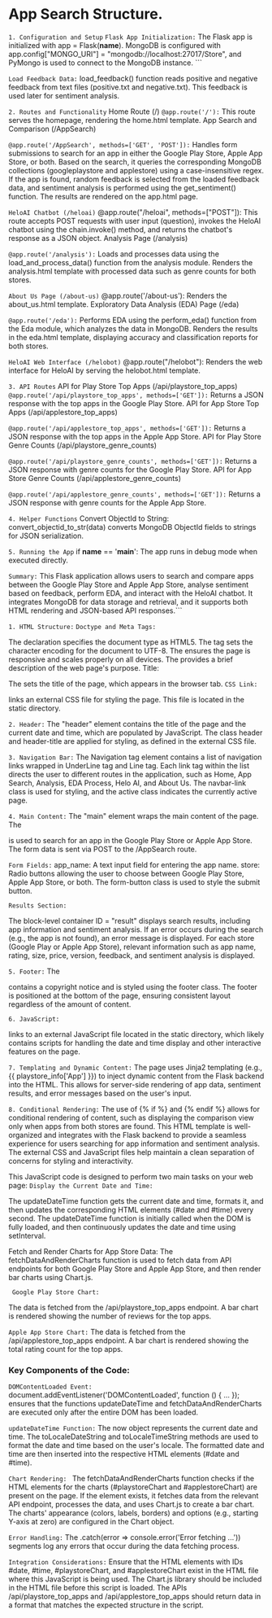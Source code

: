 # App Search Structure.

``` 1. Configuration and Setup ```
``` Flask App Initialization: ```
The Flask app is initialized with app = Flask(__name__).
MongoDB is configured with app.config["MONGO_URI"] = "mongodb://localhost:27017/Store", and PyMongo is used to connect to the MongoDB instance. ```

``` Load Feedback Data: ```
load_feedback() function reads positive and negative feedback from text files (positive.txt and negative.txt).
This feedback is used later for sentiment analysis.

``` 2. Routes and Functionality ```
Home Route (/)
``` @app.route('/'): ``` This route serves the homepage, rendering the home.html template.
App Search and Comparison (/AppSearch)

``` @app.route('/AppSearch', methods=['GET', 'POST']): ```
Handles form submissions to search for an app in either the Google Play Store, Apple App Store, or both.
Based on the search, it queries the corresponding MongoDB collections (googleplaystore and applestore) using a case-insensitive regex.
If the app is found, random feedback is selected from the loaded feedback data, and sentiment analysis is performed using the get_sentiment() function.
The results are rendered on the app.html page.

``` HeloAI Chatbot (/heloai) ```
@app.route("/heloai", methods=["POST"]):
This route accepts POST requests with user input (question), invokes the HeloAI chatbot using the chain.invoke() method, and returns the chatbot's response as a JSON object.
Analysis Page (/analysis)

``` @app.route('/analysis'): ```
Loads and processes data using the load_and_process_data() function from the analysis module.
Renders the analysis.html template with processed data such as genre counts for both stores.

``` About Us Page (/about-us) ```
@app.route('/about-us'):
Renders the about_us.html template.
Exploratory Data Analysis (EDA) Page (/eda)

``` @app.route('/eda'): ```
Performs EDA using the perform_eda() function from the Eda module, which analyzes the data in MongoDB.
Renders the results in the eda.html template, displaying accuracy and classification reports for both stores.

``` HeloAI Web Interface (/helobot) ```
@app.route("/helobot"):
Renders the web interface for HeloAI by serving the helobot.html template.

``` 3. API Routes ``` 
API for Play Store Top Apps (/api/playstore_top_apps)
``` @app.route('/api/playstore_top_apps', methods=['GET']): ```
Returns a JSON response with the top apps in the Google Play Store.
API for App Store Top Apps (/api/applestore_top_apps)

``` @app.route('/api/applestore_top_apps', methods=['GET']): ```
Returns a JSON response with the top apps in the Apple App Store.
API for Play Store Genre Counts (/api/playstore_genre_counts)

``` @app.route('/api/playstore_genre_counts', methods=['GET']): ```
Returns a JSON response with genre counts for the Google Play Store.
API for App Store Genre Counts (/api/applestore_genre_counts)

``` @app.route('/api/applestore_genre_counts', methods=['GET']): ```
Returns a JSON response with genre counts for the Apple App Store.

``` 4. Helper Functions ```
Convert ObjectId to String:
convert_objectid_to_str(data) converts MongoDB ObjectId fields to strings for JSON serialization.

``` 5. Running the App ```
if __name__ == '__main__':
The app runs in debug mode when executed directly.


``` Summary: ```
This Flask application allows users to search and compare apps between the Google Play Store and Apple App Store, analyse sentiment based on feedback, perform EDA, and interact with the HeloAI chatbot. It integrates MongoDB for data storage and retrieval, and it supports both HTML rendering and JSON-based API responses.```




``` 1. HTML Structure: ``` 
``` Doctype and Meta Tags: ```

The <!DOCTYPE html> declaration specifies the document type as HTML5.
The <meta charset="UTF-8"> tag sets the character encoding for the document to UTF-8.
The <meta name="viewport" content="width=device-width, initial-scale=1.0"> ensures the page is responsive and scales properly on all devices.
The <meta name="description" content="..."> provides a brief description of the web page's purpose.
Title:

The <title>App Comparison</title> sets the title of the page, which appears in the browser tab.
``` CSS Link: ```
<link rel="stylesheet" href="static/app.css"> links an external CSS file for styling the page. This file is located in the static directory.

``` 2. Header: ```
The "header" element contains the title of the page and the current date and time, which are populated by JavaScript.
The class header and header-title are applied for styling, as defined in the external CSS file.

``` 3. Navigation Bar: ``` 
The Navigation tag element contains a list of navigation links wrapped in UnderLine tag and Line tag.
Each link tag within the list directs the user to different routes in the application, such as Home, App Search, Analysis, EDA Process, Helo AI, and About Us.
The navbar-link class is used for styling, and the active class indicates the currently active page.

``` 4. Main Content: ```
The "main" element wraps the main content of the page.
The <form> is used to search for an app in the Google Play Store or Apple App Store. The form data is sent via POST to the /AppSearch route.

``` Form Fields: ```
app_name: A text input field for entering the app name.
store: Radio buttons allowing the user to choose between Google Play Store, Apple App Store, or both.
The form-button class is used to style the submit button.

``` Results Section: ```

The  block-level container ID = "result" displays search results, including app information and sentiment analysis.
If an error occurs during the search (e.g., the app is not found), an error message is displayed.
For each store (Google Play or Apple App Store), relevant information such as app name, rating, size, price, version, feedback, and sentiment analysis is displayed.

``` 5. Footer: ```
The <footer> contains a copyright notice and is styled using the footer class.
The footer is positioned at the bottom of the page, ensuring consistent layout regardless of the amount of content.

``` 6. JavaScript: ```
<script src="static/app.js"></script> links to an external JavaScript file located in the static directory, which likely contains scripts for handling the date and time display and other interactive features on the page.

``` 7. Templating and Dynamic Content: ```
The page uses Jinja2 templating (e.g., {{ playstore_info['App'] }}) to inject dynamic content from the Flask backend into the HTML. This allows for server-side rendering of app data, sentiment results, and error messages based on the user's input.

``` 8. Conditional Rendering: ```
The use of {% if %} and {% endif %} allows for conditional rendering of content, such as displaying the comparison view only when apps from both stores are found.
This HTML template is well-organized and integrates with the Flask backend to provide a seamless experience for users searching for app information and sentiment analysis. The external CSS and JavaScript files help maintain a clean separation of concerns for styling and interactivity.


This JavaScript code is designed to perform two main tasks on your web page:
``` Display the Current Date and Time: ```

The updateDateTime function gets the current date and time, formats it, and then updates the corresponding HTML elements (#date and #time) every second.
The updateDateTime function is initially called when the DOM is fully loaded, and then continuously updates the date and time using setInterval.

Fetch and Render Charts for App Store Data:
The fetchDataAndRenderCharts function is used to fetch data from API endpoints for both Google Play Store and Apple App Store, and then render bar charts using Chart.js.

``` Google Play Store Chart:```

The data is fetched from the /api/playstore_top_apps endpoint.
A bar chart is rendered showing the number of reviews for the top apps.

``` Apple App Store Chart: ```
The data is fetched from the /api/applestore_top_apps endpoint.
A bar chart is rendered showing the total rating count for the top apps.

### Key Components of the Code:

``` DOMContentLoaded Event: ```
document.addEventListener('DOMContentLoaded', function () { ... }); ensures that the functions updateDateTime and fetchDataAndRenderCharts are executed only after the entire DOM has been loaded.

``` updateDateTime Function: ```
The now object represents the current date and time.
The toLocaleDateString and toLocaleTimeString methods are used to format the date and time based on the user's locale.
The formatted date and time are then inserted into the respective HTML elements (#date and #time).

```Chart Rendering: ```
The fetchDataAndRenderCharts function checks if the HTML elements for the charts (#playstoreChart and #applestoreChart) are present on the page.
If the element exists, it fetches data from the relevant API endpoint, processes the data, and uses Chart.js to create a bar chart.
The charts' appearance (colors, labels, borders) and options (e.g., starting Y-axis at zero) are configured in the Chart object.

``` Error Handling: ```
The .catch(error => console.error('Error fetching ...')) segments log any errors that occur during the data fetching process.

``` Integration Considerations: ```
Ensure that the HTML elements with IDs #date, #time, #playstoreChart, and #applestoreChart exist in the HTML file where this JavaScript is being used.
The Chart.js library should be included in the HTML file before this script is loaded.
The APIs /api/playstore_top_apps and /api/applestore_top_apps should return data in a format that matches the expected structure in the script.

